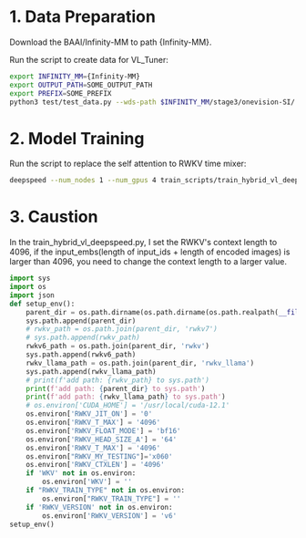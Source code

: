 # 1. Data Preparation

Download the BAAI/Infinity-MM to path {Infinity-MM}. 

Run the script to create data for VL_Tuner:
```bash
export INFINITY_MM={Infinity-MM}
export OUTPUT_PATH=SOME_OUTPUT_PATH
export PREFIX=SOME_PREFIX
python3 test/test_data.py --wds-path $INFINITY_MM/stage3/onevision-SI/ --output-path $OUTPUT_PATH --output-prefix $PREFIX  
```

# 2. Model Training

Run the script to replace the self attention to RWKV time mixer:

```bash
deepspeed --num_nodes 1 --num_gpus 4 train_scripts/train_hybrid_vl_deepspeed.py --deepspeed --deepspeed_offload --world_size 4 --train_batch_size 4 --micro_bsz 1 --pretrained_model /home/yueyulin/models/BAAI/Aquila-VL-2B-llava-qwen/ --data_path $OUTPUT_PATH/$PREFIX.json
```

# 3. Caustion

In the train_hybrid_vl_deepspeed.py, I set the RWKV's context length to 4096, if the input_embs(length of input_ids + length of encoded images) is larger than 4096, you need to change the context length to a larger value. 

```python
import sys
import os
import json
def setup_env():
    parent_dir = os.path.dirname(os.path.dirname(os.path.realpath(__file__)))
    sys.path.append(parent_dir)
    # rwkv_path = os.path.join(parent_dir, 'rwkv7')
    # sys.path.append(rwkv_path)
    rwkv6_path = os.path.join(parent_dir, 'rwkv')
    sys.path.append(rwkv6_path)
    rwkv_llama_path = os.path.join(parent_dir, 'rwkv_llama')
    sys.path.append(rwkv_llama_path)
    # print(f'add path: {rwkv_path} to sys.path')
    print(f'add path: {parent_dir} to sys.path')
    print(f'add path: {rwkv_llama_path} to sys.path')
    # os.environ['CUDA_HOME'] = '/usr/local/cuda-12.1'
    os.environ['RWKV_JIT_ON'] = '0'
    os.environ['RWKV_T_MAX'] = '4096'
    os.environ['RWKV_FLOAT_MODE'] = 'bf16'
    os.environ['RWKV_HEAD_SIZE_A'] = '64'
    os.environ['RWKV_T_MAX'] = '4096'
    os.environ["RWKV_MY_TESTING"]='x060'
    os.environ['RWKV_CTXLEN'] = '4096'
    if 'WKV' not in os.environ:
        os.environ['WKV'] = ''
    if "RWKV_TRAIN_TYPE" not in os.environ:
        os.environ["RWKV_TRAIN_TYPE"] = ''
    if 'RWKV_VERSION' not in os.environ:
        os.environ['RWKV_VERSION'] = 'v6'
setup_env()
```